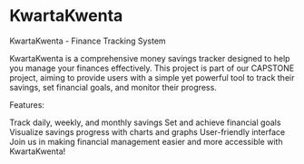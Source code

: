 # KwartaKwenta
KwartaKwenta - Finance Tracking System

KwartaKwenta is a comprehensive money savings tracker designed to help you manage your finances effectively. This project is part of our CAPSTONE project, aiming to provide users with a simple yet powerful tool to track their savings, set financial goals, and monitor their progress.

Features:

Track daily, weekly, and monthly savings
Set and achieve financial goals
Visualize savings progress with charts and graphs
User-friendly interface
Join us in making financial management easier and more accessible with KwartaKwenta!
